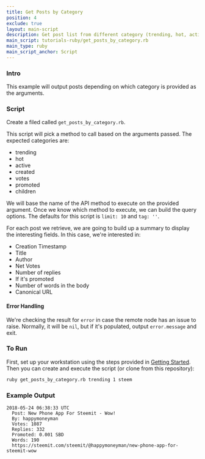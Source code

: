 ```yaml
---
title: Get Posts by Category
position: 4
exclude: true
layout: main-script
description: Get post list from different category (trending, hot, active, etc.)
main_script: tutorials-ruby/get_posts_by_category.rb
main_type: ruby
main_script_anchor: Script
---
```


### Intro

This example will output posts depending on which category is provided as the arguments.

### Script

Create a filed called `get_posts_by_category.rb`.

This script will pick a method to call based on the arguments passed.  The expected categories are:

* trending
* hot
* active
* created
* votes
* promoted
* children

We will base the name of the API method to execute on the provided argument.  Once we know which method to execute, we can build the query options.  The defaults for this script is `limit: 10` and `tag: ''`.

For each post we retrieve, we are going to build up a summary to display the interesting fields.  In this case, we're interested in:

* Creation Timestamp
* Title
* Author
* Net Votes
* Number of replies
* If it's promoted
* Number of words in the body
* Canonical URL

#### Error Handling

We're checking the result for `error` in case the remote node has an issue to raise.  Normally, it will be `nil`, but if it's populated, output `error.message` and exit.

### To Run

First, set up your workstation using the steps provided in [Getting Started](/tutorials-ruby/getting_started).  Then you can create and execute the script (or clone from this repository):

```bash
ruby get_posts_by_category.rb trending 1 steem
```

### Example Output

```
2018-05-24 06:38:33 UTC
  Post: New Phone App For Steemit - Wow!
  By: happymoneyman
  Votes: 1087
  Replies: 332
  Promoted: 0.001 SBD
  Words: 190
  https://steemit.com/steemit/@happymoneyman/new-phone-app-for-steemit-wow
```
